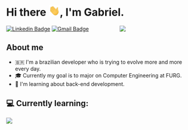 <!--introduction-->
<h1> Hi there <img src="https://raw.githubusercontent.com/ABSphreak/ABSphreak/master/gifs/Hi.gif" width="30px">, I'm Gabriel.</h1>

<img align='right' src='https://user-images.githubusercontent.com/5713670/87202985-820dcb80-c2b6-11ea-9f56-7ec461c497c3.gif' width='200"'>

<!--social media-->
[![Linkedin Badge](https://img.shields.io/badge/-gabrielsenna-blue?style=flat-square&logo=Linkedin&logoColor=white&link=https://www.linkedin.com/in/gabrielsenna-dev/)](https://www.linkedin.com/in/gabrielsenna-dev/) 
[![Gmail Badge](https://img.shields.io/badge/-gabrielsenna.ctt@gmail.com-c14438?style=flat-square&logo=Gmail&logoColor=white&link=mailto:gabrielsnn.ctt@gmail.com)](mailto:gabrielsenna.ctt@gmail.com)

## About me
- 🇧🇷   I'm a brazilian developer who is trying to evolve more and more every day.
- 🎓 Currently my goal is to major on Computer Engineering at FURG.
- 🌱 I'm learning about back-end development.

## 💻 Currently learning:
<div>
  <img src="https://img.shields.io/badge/Python-FFD43B?style=for-the-badge&logo=python&logoColor=blue">
</div>

